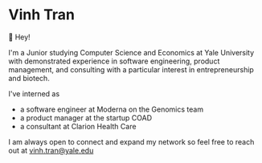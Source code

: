 # Vinh Tran

👋 Hey! 

I'm a Junior studying Computer Science and Economics at Yale University with demonstrated experience in software engineering, product management, and consulting with a particular interest in entrepreneurship and biotech.

I've interned as
- a software engineer at Moderna on the Genomics team
- a product manager at the startup COAD
- a consultant at Clarion Health Care

I am always open to connect and expand my network so feel free to reach out at vinh.tran@yale.edu

<!--
**vinh-tran1/vinh-tran1** is a ✨ _special_ ✨ repository because its `README.md` (this file) appears on your GitHub profile.

Here are some ideas to get you started:

- 🔭 I’m currently working on ...
- 🌱 I’m currently learning ...
- 👯 I’m looking to collaborate on ...
- 🤔 I’m looking for help with ...
- 💬 Ask me about ...
- 📫 How to reach me: ...
- 😄 Pronouns: ...
- ⚡ Fun fact: ...
-->
